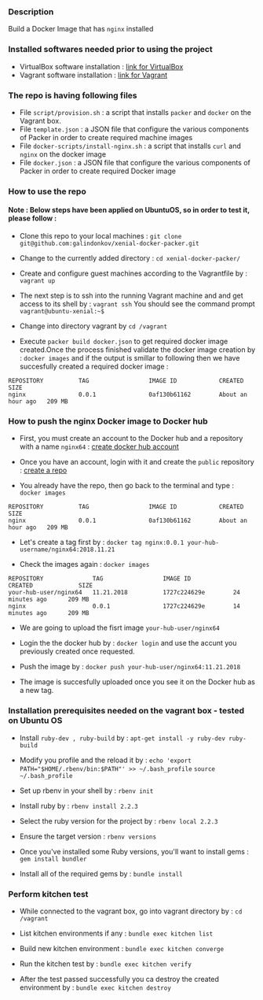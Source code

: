 ### Description

Build a Docker Image that has ```nginx``` installed

### Installed softwares needed prior to using the project

- VirtualBox software installation : [link for VirtualBox](https://www.virtualbox.org/wiki/Downloads)
- Vagrant software installation : [link for Vagrant](https://www.vagrantup.com/docs/installation/)

### The repo is having following files

- File ```script/provision.sh``` :  a script that installs ```packer``` and ```docker``` on the Vagrant box. 
- File ```template.json``` : a JSON file that configure the various components of Packer in order to create required machine images
- File ```docker-scripts/install-nginx.sh``` : a script that installs ```curl``` and ```nginx``` on the docker image
- File ```docker.json``` : a JSON file that configure the various components of Packer in order to create required Docker image

### How to use the repo

#### Note : Below steps have been applied on UbuntuOS, so in order to test it, please follow :

- Clone this repo to your local machines : `git clone git@github.com:galindonkov/xenial-docker-packer.git`

- Change to the currently added directory : `cd xenial-docker-packer/`

- Create and configure guest machines according to the Vagrantfile by : ```vagrant up```

- The next step is to ssh into the running Vagrant machine and and get access to its shell by : ```vagrant ssh```
       You should see the command prompt ```vagrant@ubuntu-xenial:~$```

- Change into directory vagrant by ```cd /vagrant```

- Execute ```packer build docker.json``` to get required docker image created.Once the process finished validate the docker image creation by : ```docker images``` and if the output is smillar to following then we have succesfully created a required docker image :

```vagrant@ubuntu-xenial:~$ docker images
REPOSITORY          TAG                 IMAGE ID            CREATED             SIZE
nginx               0.0.1               0af130b61162        About an hour ago   209 MB
```


### How to push the nginx Docker image to Docker hub

- First, you must create an account to the Docker hub and a repository with a name ```nginx64``` : [create docker hub account](https://hub.docker.com/)

- Once you have an account, login with it and create the ```public``` repository : [create a repo](https://www.thegeekdiary.com/how-to-create-a-public-private-repository-in-docker-hub-and-connect-it-remotely-using-command-line/)

- You already have the repo, then go back to the terminal and type : ```docker images```
```vagrant@ubuntu-xenial:~$ docker images
REPOSITORY          TAG                 IMAGE ID            CREATED             SIZE
nginx               0.0.1               0af130b61162        About an hour ago   209 MB
```
- Let's create a tag first by : ```docker tag nginx:0.0.1 your-hub-username/nginx64:2018.11.21```

- Check the images again : ```docker images```
```
REPOSITORY              TAG                 IMAGE ID            CREATED             SIZE
your-hub-user/nginx64   11.21.2018          1727c224629e        24 minutes ago      209 MB
nginx                   0.0.1               1727c224629e        14 minutes ago      209 MB
```
- We are going to upload the fisrt image ```your-hub-user/nginx64```

- Login the the docker hub by : ```docker login``` and use the accunt you previously created once requested.

- Push the image by : ```docker push your-hub-user/nginx64:11.21.2018```

- The image is succesfully uploaded once you see it on the Docker hub as a new tag.
    

### Installation prerequisites needed on the vagrant box - tested on Ubuntu OS

- Install ```ruby-dev , ruby-build``` by : ```apt-get install -y ruby-dev ruby-build```

- Modify you profile and the reload it by : ```echo 'export PATH="$HOME/.rbenv/bin:$PATH"' >> ~/.bash_profile``` 
     ```source ~/.bash_profile```
     
- Set up rbenv in your shell by : ```rbenv init```

- Install ruby by : ```rbenv install 2.2.3```

- Select the ruby version for the project by : ```rbenv local 2.2.3```

- Ensure the target version : ```rbenv versions```

- Once you've installed some Ruby versions, you'll want to install gems : ```gem install bundler```

- Install all of the required gems by : ```bundle install```

### Perform kitchen test

- While connected to the vagrant box, go into vagrant directory by : ```cd /vagrant```

- List kitchen environments if any : ```bundle exec kitchen list```

- Build new kitchen environment : ```bundle exec kitchen converge```

- Run the kitchen test by : ```bundle exec kitchen verify```

- After the test passed successfully you ca destroy the created environment by : ```bundle exec kitchen destroy```
